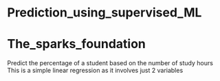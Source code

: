 # Prediction_using_supervised_ML
# The_sparks_foundation

Predict the percentage of a student based on the number of study hours
This is a simple linear regression as it involves just 2 variables
